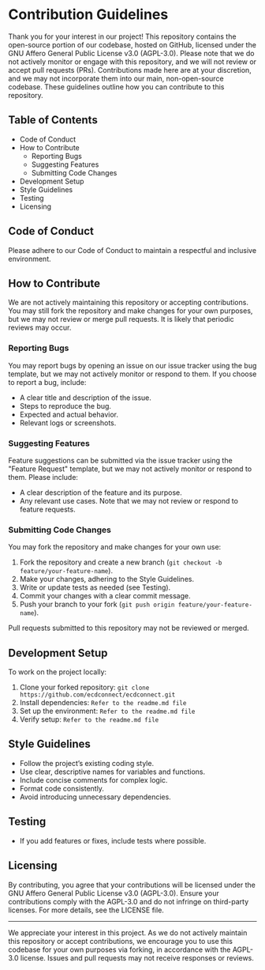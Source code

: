 # Contribution Guidelines

Thank you for your interest in our project! This repository contains the open-source portion of our codebase, hosted on GitHub, licensed under the GNU Affero General Public License v3.0 (AGPL-3.0). Please note that we do not actively monitor or engage with this repository, and we will not review or accept pull requests (PRs). Contributions made here are at your discretion, and we may not incorporate them into our main, non-open-source codebase. These guidelines outline how you can contribute to this repository.

## Table of Contents

- Code of Conduct
- How to Contribute
  - Reporting Bugs
  - Suggesting Features
  - Submitting Code Changes
- Development Setup
- Style Guidelines
- Testing
- Licensing

## Code of Conduct

Please adhere to our Code of Conduct to maintain a respectful and inclusive environment.

## How to Contribute

We are not actively maintaining this repository or accepting contributions. You may still fork the repository and make changes for your own purposes, but we may not review or merge pull requests. It is likely that periodic reviews may occur.

### Reporting Bugs

You may report bugs by opening an issue on our issue tracker using the bug template, but we may not actively monitor or respond to them. If you choose to report a bug, include:

- A clear title and description of the issue.
- Steps to reproduce the bug.
- Expected and actual behavior.
- Relevant logs or screenshots.

### Suggesting Features

Feature suggestions can be submitted via the issue tracker using the "Feature Request" template, but we may not actively monitor or respond to them. Please include:

- A clear description of the feature and its purpose.
- Any relevant use cases. Note that we may not review or respond to feature requests.

### Submitting Code Changes

You may fork the repository and make changes for your own use:

1. Fork the repository and create a new branch (`git checkout -b feature/your-feature-name`).
2. Make your changes, adhering to the Style Guidelines.
3. Write or update tests as needed (see Testing).
4. Commit your changes with a clear commit message.
5. Push your branch to your fork (`git push origin feature/your-feature-name`).

Pull requests submitted to this repository may not be reviewed or merged.

## Development Setup

To work on the project locally:

1. Clone your forked repository: `git clone https://github.com/ecdconnect/ecdconnect.git`
2. Install dependencies: `Refer to the readme.md file`
3. Set up the environment: `Refer to the readme.md file`
4. Verify setup: `Refer to the readme.md file`

## Style Guidelines

- Follow the project’s existing coding style.
- Use clear, descriptive names for variables and functions.
- Include concise comments for complex logic.
- Format code consistently.
- Avoid introducing unnecessary dependencies.

## Testing

- If you add features or fixes, include tests where possible.

## Licensing

By contributing, you agree that your contributions will be licensed under the GNU Affero General Public License v3.0 (AGPL-3.0). Ensure your contributions comply with the AGPL-3.0 and do not infringe on third-party licenses. For more details, see the LICENSE file.

---

We appreciate your interest in this project. As we do not actively maintain this repository or accept contributions, we encourage you to use this codebase for your own purposes via forking, in accordance with the AGPL-3.0 license. Issues and pull requests may not receive responses or reviews.
